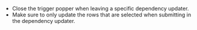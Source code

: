 - Close the trigger popper when leaving a specific dependency updater.
- Make sure to only update the rows that are selected when submitting in the dependency updater.
